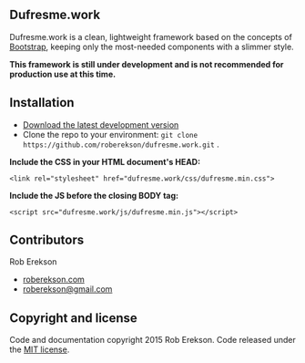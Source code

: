 ## Dufresme.work

Dufresme.work is a clean, lightweight framework based on the concepts of [Bootstrap](https://github.com/twbs/bootstrap), keeping only the most-needed components with a slimmer style.

**This framework is still under development and is not recommended for production use at this time.**

## Installation

-	[Download the latest development version](https://github.com/roberekson/dufresme.work/archive/master.zip)
-	Clone the repo to your environment: ``` git clone https://github.com/roberekson/dufresme.work.git ``` .

**Include the CSS in your HTML document's HEAD:**

```
<link rel="stylesheet" href="dufresme.work/css/dufresme.min.css">
```

**Include the JS before the closing BODY tag:**

```
<script src="dufresme.work/js/dufresme.min.js"></script>
```

## Contributors

Rob Erekson

-	[roberekson.com](http://roberekson.com)
-	[roberekson@gmail.com](mailto:roberekson@gmail.com)

## Copyright and license

Code and documentation copyright 2015 Rob Erekson. Code released under the [MIT license](https://github.com/roberekson/dufresme.work/blob/master/LICENSE).